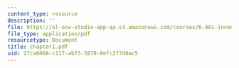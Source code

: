 ```yaml
---
content_type: resource
description: ''
file: https://ol-ocw-studio-app-qa.s3.amazonaws.com/courses/6-901-inventions-and-patents-fall-2005/27ca0068c117ab7338798efc2f7d0ac5_chapter1.pdf
file_type: application/pdf
resourcetype: Document
title: chapter1.pdf
uid: 27ca0068-c117-ab73-3879-8efc2f7d0ac5
---
```

